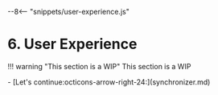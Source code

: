 --8<-- "snippets/user-experience.js"

# 6. User Experience

!!! warning "This section is a WIP"
	This section is a WIP

<div class="grid cards" markdown>
- [Let's continue:octicons-arrow-right-24:](synchronizer.md)
</div>